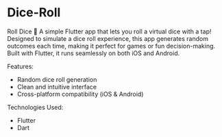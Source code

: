 # Dice-Roll

Roll Dice 🎲 A simple Flutter app that lets you roll a virtual dice with a tap! Designed to simulate a dice roll experience, this app generates random outcomes each time, making it perfect for games or fun decision-making. Built with Flutter, it runs seamlessly on both iOS and Android.

Features:

- Random dice roll generation
- Clean and intuitive interface
- Cross-platform compatibility (iOS & Android)

Technologies Used:

- Flutter
- Dart

